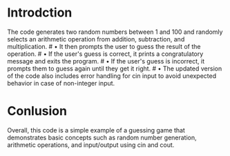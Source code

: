 # Introdction 
The code generates two random numbers between 1 and 100 and randomly selects an arithmetic operation from addition, subtraction, and multiplication. 
    # • It then prompts the user to guess the result of the operation. 
    # • If the user's guess is correct, it prints a congratulatory message and exits the program. 
    # • If the user's guess is incorrect, it prompts them to guess again until they get it right. 
    # • The updated version of the code also includes error handling for cin input to avoid unexpected behavior in case of non-integer input. 

# Conlusion
Overall, this code is a simple example of a guessing game that demonstrates basic concepts such as random number generation, arithmetic operations, and input/output using cin and cout.
